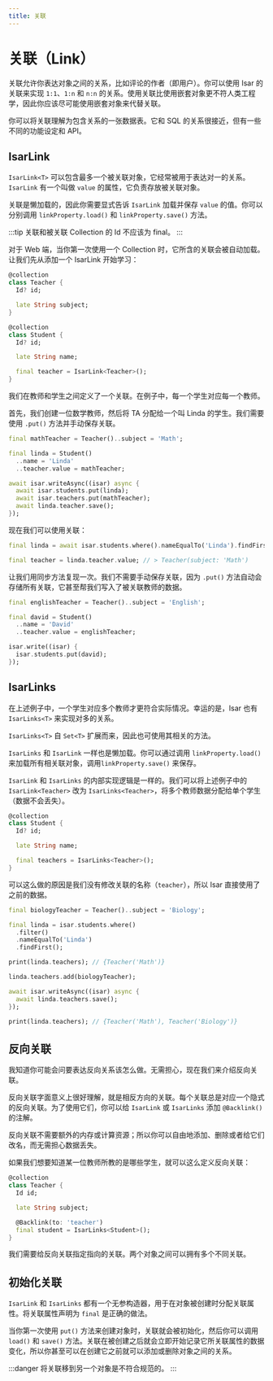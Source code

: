```yaml
---
title: 关联
---
```


# 关联（Link）

关联允许你表达对象之间的关系，比如评论的作者（即用户）。你可以使用 Isar 的关联来实现 `1:1`、`1:n` 和 `n:n` 的关系。使用关联比使用嵌套对象更不符人类工程学，因此你应该尽可能使用嵌套对象来代替关联。

你可以将关联理解为包含关系的一张数据表。它和 SQL 的关系很接近，但有一些不同的功能设定和 API。

## IsarLink

`IsarLink<T>` 可以包含最多一个被关联对象，它经常被用于表达对一的关系。 `IsarLink` 有一个叫做 `value` 的属性，它负责存放被关联对象。

关联是懒加载的，因此你需要显式告诉 `IsarLink` 加载并保存 `value` 的值。你可以分别调用 `linkProperty.load()` 和 `linkProperty.save()` 方法。

:::tip
关联和被关联 Collection 的 Id 不应该为 final。
:::

对于 Web 端，当你第一次使用一个 Collection 时，它所含的关联会被自动加载。让我们先从添加一个 IsarLink 开始学习：

```dart
@collection
class Teacher {
  Id? id;

  late String subject;
}

@collection
class Student {
  Id? id;

  late String name;

  final teacher = IsarLink<Teacher>();
}
```

我们在教师和学生之间定义了一个关联。在例子中，每一个学生对应每一个教师。

首先，我们创建一位数学教师，然后将 TA 分配给一个叫 Linda 的学生。我们需要使用 `.put()` 方法并手动保存关联。

```dart
final mathTeacher = Teacher()..subject = 'Math';

final linda = Student()
  ..name = 'Linda'
  ..teacher.value = mathTeacher;

await isar.writeAsync((isar) async {
  await isar.students.put(linda);
  await isar.teachers.put(mathTeacher);
  await linda.teacher.save();
});
```

现在我们可以使用关联：

```dart
final linda = await isar.students.where().nameEqualTo('Linda').findFirst();

final teacher = linda.teacher.value; // > Teacher(subject: 'Math')
```

让我们用同步方法复现一次。我们不需要手动保存关联，因为 `.put()` 方法自动会存储所有关联，它甚至帮我们写入了被关联教师的数据。

```dart
final englishTeacher = Teacher()..subject = 'English';

final david = Student()
  ..name = 'David'
  ..teacher.value = englishTeacher;

isar.write((isar) {
  isar.students.put(david);
});
```

## IsarLinks

在上述例子中，一个学生对应多个教师才更符合实际情况。幸运的是，Isar 也有 `IsarLinks<T>` 来实现对多的关系。

`IsarLinks<T>` 自 `Set<T>` 扩展而来，因此也可使用其相关的方法。

`IsarLinks` 和 `IsarLink` 一样也是懒加载。你可以通过调用 `linkProperty.load()` 来加载所有相关联对象，调用`linkProperty.save()` 来保存。

`IsarLink` 和 `IsarLinks` 的内部实现逻辑是一样的。我们可以将上述例子中的 `IsarLink<Teacher>` 改为 `IsarLinks<Teacher>`，将多个教师数据分配给单个学生（数据不会丢失）。

```dart
@collection
class Student {
  Id? id;

  late String name;

  final teachers = IsarLinks<Teacher>();
}
```

可以这么做的原因是我们没有修改关联的名称（`teacher`），所以 Isar 直接使用了之前的数据。

```dart
final biologyTeacher = Teacher()..subject = 'Biology';

final linda = isar.students.where()
  .filter()
  .nameEqualTo('Linda')
  .findFirst();

print(linda.teachers); // {Teacher('Math')}

linda.teachers.add(biologyTeacher);

await isar.writeAsync((isar) async {
  await linda.teachers.save();
});

print(linda.teachers); // {Teacher('Math'), Teacher('Biology')}
```

## 反向关联

我知道你可能会问要表达反向关系该怎么做。无需担心，现在我们来介绍反向关联。

反向关联字面意义上很好理解，就是相反方向的关联。每个关联总是对应一个隐式的反向关联。为了使用它们，你可以给 `IsarLink` 或 `IsarLinks` 添加 `@Backlink()` 的注解。

反向关联不需要额外的内存或计算资源；所以你可以自由地添加、删除或者给它们改名，而无需担心数据丢失。

如果我们想要知道某一位教师所教的是哪些学生，就可以这么定义反向关联：

```dart
@collection
class Teacher {
  Id id;

  late String subject;

  @Backlink(to: 'teacher')
  final student = IsarLinks<Student>();
}
```

我们需要给反向关联指定指向的关联。两个对象之间可以拥有多个不同关联。

## 初始化关联

`IsarLink` 和 `IsarLinks` 都有一个无参构造器，用于在对象被创建时分配关联属性。将关联属性声明为 `final` 是正确的做法。

当你第一次使用 `put()` 方法来创建对象时，关联就会被初始化，然后你可以调用 `load()` 和 `save()` 方法。关联在被创建之后就会立即开始记录它所关联属性的数据变化，所以你甚至可以在创建它之前就可以添加或删除对象之间的关系。

:::danger
将关联移到另一个对象是不符合规范的。
:::
